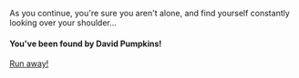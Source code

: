 As you continue, you're sure you aren't alone, and find yourself constantly looking over your shoulder...  
#### You've been found by David Pumpkins!

[Run away!](../home.md)